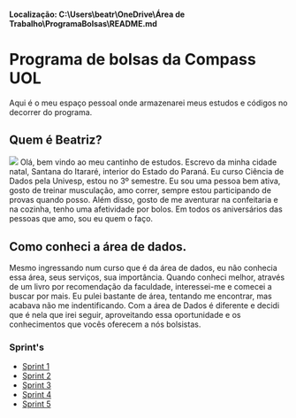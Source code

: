#### Localização: C:\Users\beatr\OneDrive\Área de Trabalho\ProgramaBolsas\README.md
# Programa de bolsas da Compass UOL
Aqui é o meu espaço pessoal onde armazenarei meus estudos e códigos no decorrer do programa.

## Quem é Beatriz?
![](https://avatars.githubusercontent.com/u/114525386?v=4)
 Olá, bem vindo ao meu cantinho de estudos. Escrevo da minha cidade natal, Santana do Itararé, interior do Estado do Paraná. Eu curso Ciência de Dados pela Univesp, estou no 3º semestre. Eu sou uma pessoa bem ativa, gosto de treinar musculação, amo correr, sempre estou participando de provas quando posso. Além disso, gosto de me aventurar na confeitaria e na cozinha, tenho uma afetividade por bolos. Em todos os aniversários das pessoas que amo, sou eu quem o faço.
  
## Como conheci a área de dados.
Mesmo ingressando num curso que é da área de dados, eu não conhecia essa área, seus serviços, sua importância. Quando conheci melhor, através de um livro por recomendação da faculdade, interessei-me e comecei a buscar por mais. Eu pulei bastante de área, tentando me encontrar, mas acabava não me indentificando. Com a área de Dados é diferente e decidi que é nela que irei seguir, aproveitando essa oportunidade e os conhecimentos que vocês oferecem a nós bolsistas.

### **Sprint's**
* [Sprint 1](/Sprint1)
* [Sprint 2](/Sprint2)
* [Sprint 3](/Sprint3)
* [Sprint 4](/Sprint4)
* [Sprint 5](/Sprint5)

